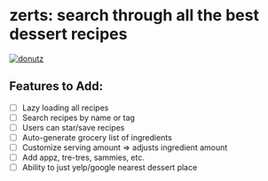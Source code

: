 # zerts: search through all the best dessert recipes


[![donutz](http://i.imgur.com/JopieXU.jpg)](http://www.youtube.com/watch?v=3mQoI_a_toU "inspiration")

## Features to Add: 
- [ ] Lazy loading all recipes
- [ ] Search recipes by name or tag
- [ ] Users can star/save recipes
- [ ] Auto-generate grocery list of ingredients
- [ ] Customize serving amount => adjusts ingredient amount
- [ ] Add appz, tre-tres, sammies, etc.
- [ ] Ability to just yelp/google nearest dessert place